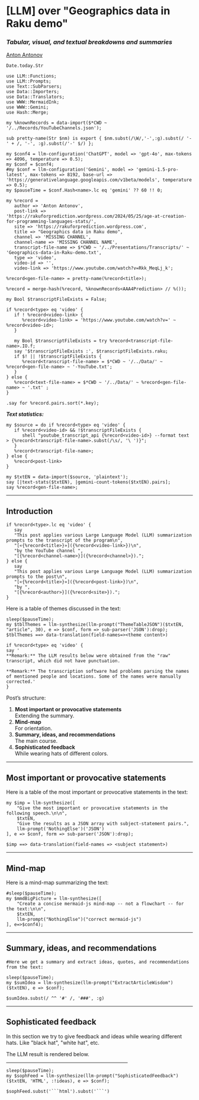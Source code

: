 # [LLM] over "Geographics data in Raku demo"

### *Tabular, visual, and textual breakdowns and summaries*

[Anton Antonov](https://rakuforprediction.wordpress.com/about/)
```perl6, results=asis, echo=FALSE
Date.today.Str
```

```perl6, results=hide, echo=FALSE
use LLM::Functions;
use LLM::Prompts;
use Text::SubParsers;
use Data::Importers;
use Data::Translators;
use WWW::MermaidInk;
use WWW::Gemini;
use Hash::Merge;

my %knownRecords = data-import($*CWD ~ '/../Records/YouTubeChannels.json');

sub pretty-name(Str $nm) is export { $nm.subst(/\W/,'-',:g).subst(/ '-' + /, '-', :g).subst(/'-' $/) };

my $conf4 = llm-configuration('ChatGPT', model => 'gpt-4o', max-tokens => 4096, temperature => 0.5);
my $conf = $conf4;
#my $conf = llm-configuration('Gemini', model => 'gemini-1.5-pro-latest', max-tokens => 8192, base-url => 'https://generativelanguage.googleapis.com/v1beta/models', temperature => 0.5);
my $pauseTime = $conf.Hash<name>.lc eq 'gemini' ?? 60 !! 0;
```


```perl6, results=hide, echo=FALSE
my %record = 
   author => 'Anton Antonov',
   post-link => 'https://rakuforprediction.wordpress.com/2024/05/25/age-at-creation-for-programming-languages-stats/',
   site => 'https://rakuforprediction.wordpress.com',
   title => "Geographics data in Raku demo",
   channel => 'MISSING CHANNEL',
   channel-name => 'MISSING CHANNEL NAME',
   transcript-file-name => $*CWD ~ '/../Presentations/Transcripts/' ~ 'Geographics-data-in-Raku-demo.txt',
   type => 'video',
   video-id => '',
   video-link => 'https://www.youtube.com/watch?v=Rkk_MeqLj_k';

%record<gen-file-name> = pretty-name(%record<title>);
        
%record = merge-hash(%record, %knownRecords<AAA4Prediction> // %());
 
my Bool $transcriptFileExists = False;
      
if %record<type> eq 'video' {
   if ! %record<video-link> {  
      %record<video-link> = 'https://www.youtube.com/watch?v=' ~ %record<video-id>;
   }

   my Bool $transcriptFileExists = try %record<transcript-file-name>.IO.f;
   say '$transcriptFileExists :', $transcriptFileExists.raku; 
   if $! || !$transcriptFileExists {
      %record<transcript-file-name> = $*CWD ~ '/../Data/' ~ %record<gen-file-name> ~ '-YouTube.txt';
   }
} else {
   %record<text-file-name> = $*CWD ~ '/../Data/' ~ %record<gen-file-name> ~ '.txt' ;
} 

.say for %record.pairs.sort(*.key);
```

***Text statistics:***

```perl6, echo=FALSE
my $source = do if %record<type> eq 'video' {
   if %record<video-id> && !$transcriptFileExists {
      shell "youtube_transcript_api {%record<video-id>} --format text > {%record<transcript-file-name>.subst(/\s/, '\ ')}";
   }
   %record<transcript-file-name>;
} else {
   %record<post-link>
}

my $txtEN = data-import($source, 'plaintext');
say [|text-stats($txtEN), |gemini-count-tokens($txtEN).pairs];
say %record<gen-file-name>;
```

-----

## Introduction

```perl6, results=asis, echo=FALSE
if %record<type>.lc eq 'video' {
   say
   "This post applies various Large Language Model (LLM) summarization prompts to the transcript of the program\n",
   "[«{%record<title>}»]({%record<video-link>})\n",
   "by the YouTube channel ",
   "[{%record<channel-name>}]({%record<channel>}).";
} else {
   say
   "This post applies various Large Language Model (LLM) summarization prompts to the post\n",
   "[«{%record<title>}»]({%record<post-link>})\n",
   "by ",
   "[{%record<author>}]({%record<site>}).";
}
```

Here is a table of themes discussed in the text:

```perl6, results=asis, echo=FALSE, eval=TRUE
sleep($pauseTime);
my $tblThemes = llm-synthesize(llm-prompt("ThemeTableJSON")($txtEN, "article", 30), e => $conf, form => sub-parser('JSON'):drop);
$tblThemes ==> data-translation(field-names=><theme content>)
```

```perl6, results=asis, echo=FALSE
if %record<type> eq 'video' {
say '
**Remark:** The LLM results below were obtained from the "raw" transcript, which did not have punctuation.

**Remark:** The transcription software had problems parsing the names of mentioned people and locations. Some of the names were manually corrected.'
}
```

Post’s structure:

1. **Most important or provocative statements**    
   Extending the summary.
2. **Mind-map**   
   For orientation.
3. **Summary, ideas, and recommendations**     
   The main course.
4. **Sophisticated feedback**        
   While wearing hats of different colors.

-----

## Most important or provocative statements

Here is a table of the most important or provocative statements in the text:

```perl6, results=asis, echo=FALSE, eval=TRUE 
my $imp = llm-synthesize([
    "Give the most important or provocative statements in the following speech.\n\n", 
    $txtEN,
    "Give the results as a JSON array with subject-statement pairs.",
    llm-prompt('NothingElse')('JSON')
], e => $conf, form => sub-parser('JSON'):drop);
    
$imp ==> data-translation(field-names => <subject statement>)
```


------

## Mind-map

Here is a mind-map summarizing the text:

```perl6, results=asis, echo=FALSE, eval=TRUE
#sleep($pauseTime);
my $mmdBigPicture = llm-synthesize([
    "Create a concise mermaid-js mind-map -- not a flowchart -- for the text:\n\n",
    $txtEN,
    llm-prompt("NothingElse")("correct mermaid-js")
], e=>$conf4);
```

-------

## Summary, ideas, and recommendations

```perl6, results=asis, echo=FALSE, eval=TRUE
#Here we get a summary and extract ideas, quotes, and recommendations from the text:

sleep($pauseTime);
my $sumIdea = llm-synthesize(llm-prompt("ExtractArticleWisdom")($txtEN), e => $conf);

$sumIdea.subst(/ ^^ '#' /, '###', :g)
```

-------

## Sophisticated feedback 

In this section we try to give feedback and ideas while wearing different hats.
Like "black hat", "white hat", etc.

The LLM result is rendered below.

<hr width="65%">

```perl6, results=asis, echo=FALSE, eval=TRUE 
sleep($pauseTime);
my $sophFeed = llm-synthesize(llm-prompt("SophisticatedFeedback")($txtEN, 'HTML', :!ideas), e => $conf);

$sophFeed.subst('```html').subst('```')
```
